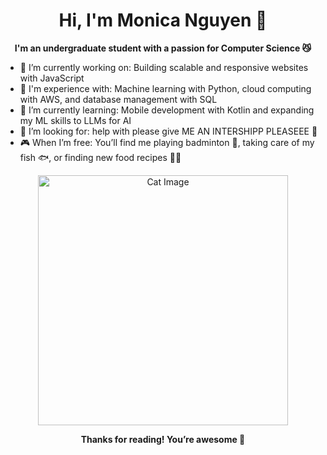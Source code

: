 <div align="center">
  
  # Hi, I'm Monica Nguyen 🌠 

  **I'm an undergraduate student with a passion for Computer Science 😼**

</div>

- 🔭 I’m currently working on: Building scalable and responsive websites with JavaScript
- 🤖 I'm experience with: Machine learning with Python, cloud computing with AWS, and database management with SQL
- 🌱 I’m currently learning: Mobile development with Kotlin and expanding my ML skills to LLMs for AI
- 🤔 I’m looking for: help with please give ME AN INTERSHIPP PLEASEEE 🤡
- 🎮 When I’m free: You’ll find me playing badminton 🏸, taking care of my fish 🐟, or finding new food recipes 🧑‍🍳

<div align="center">
  
  <img src="https://i.giphy.com/media/v1.Y2lkPTc5MGI3NjExNHR1d3d0eDhsYnZ2em0yc3hmbGRhaTlpemRlaTRlM2ZpcjMxdTgwcCZlcD12MV9pbnRlcm5hbF9naWZfYnlfaWQmY3Q9Zw/LHZyixOnHwDDy/giphy.gif" alt="Cat Image" width="400"/>

  
**Thanks for reading! You’re awesome 🌟**
</div>


